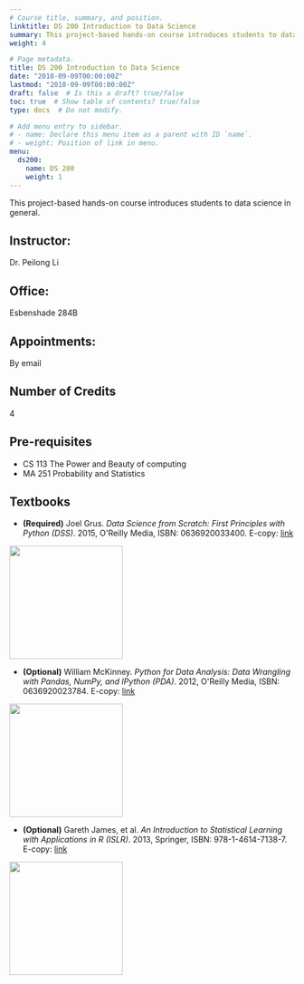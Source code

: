 ```yaml
---
# Course title, summary, and position.
linktitle: DS 200 Introduction to Data Science
summary: This project-based hands-on course introduces students to data science in general.
weight: 4

# Page metadata.
title: DS 200 Introduction to Data Science
date: "2018-09-09T00:00:00Z"
lastmod: "2018-09-09T00:00:00Z"
draft: false  # Is this a draft? true/false
toc: true  # Show table of contents? true/false
type: docs  # Do not modify.

# Add menu entry to sidebar.
# - name: Declare this menu item as a parent with ID `name`.
# - weight: Position of link in menu.
menu:
  ds200:
    name: DS 200
    weight: 1
---
```



This project-based hands-on course introduces students to data science in general.

## Instructor:

Dr. Peilong Li

## Office:

Esbenshade 284B

## Appointments:

By email

## Number of Credits

4

## Pre-requisites

* CS 113 The Power and Beauty of computing
* MA 251 Probability and Statistics

## Textbooks

* **(Required)** Joel Grus.
*Data Science from Scratch: First Principles with Python (DSS)*.
2015, O'Reilly Media,
ISBN: 0636920033400.
E-copy: [link](http://math.ecnu.edu.cn/~lfzhou/seminar/[Joel_Grus]_Data_Science_from_Scratch_First_Princ.pdf)
<img src="https://images-na.ssl-images-amazon.com/images/I/51xTPwtWOHL._SX379_BO1,204,203,200_.jpg" width="200">

* **(Optional)** William McKinney.
*Python for Data Analysis: Data Wrangling with Pandas, NumPy, and IPython (PDA)*.
2012, O'Reilly Media,
ISBN: 0636920023784.
E-copy: [link](https://www.cin.ufpe.br/~embat/Python%20for%20Data%20Analysis.pdf)
<img src="https://covers.oreillystatic.com/images/0636920050896/lrg.jpg" width="200">

* **(Optional)** Gareth James, et al.
*An Introduction to Statistical Learning with Applications in R (ISLR)*.
2013, Springer,
ISBN: 978-1-4614-7138-7. 
E-copy: [link](https://faculty.marshall.usc.edu/gareth-james/ISL/ISLR%20Seventh%20Printing.pdf)
<img src="http://faculty.marshall.usc.edu/gareth-james/ISL/ISL%20Cover%202.jpg" width="200">
